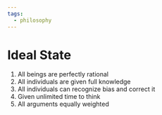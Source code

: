 ```yaml
---
tags:
  - philosophy
---
```

# Ideal State
1. All beings are perfectly rational
2. All individuals are given full knowledge
3. All individuals can recognize bias and correct it
4. Given unlimited time to think
5. All arguments equally weighted